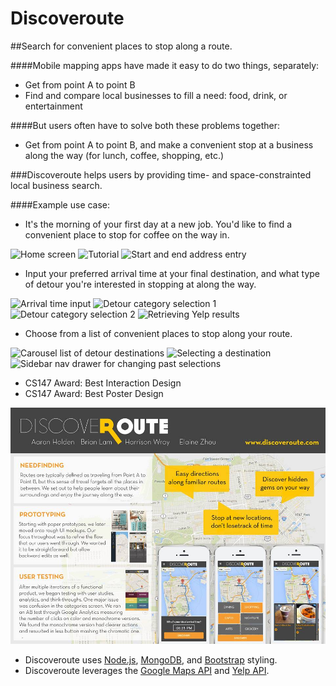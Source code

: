 Discoveroute
============

##Search for convenient places to stop along a route. 

####Mobile mapping apps have made it easy to do two things, separately: 

* Get from point A to point B
* Find and compare local businesses to fill a need: food, drink, or entertainment

####But users often have to solve both these problems together: 

* Get from point A to point B, and make a convenient stop at a business along the way (for lunch, coffee, shopping, etc.) 

###Discoveroute helps users by providing time- and space-constrainted local business search. 

####Example use case: 

* It's the morning of your first day at a new job. You'd like to find a convenient place to stop for coffee on the way in. 

![Home screen](http://i102.photobucket.com/albums/m93/hwray/pic2s_zps15164cb2.png)
![Tutorial](http://i102.photobucket.com/albums/m93/hwray/pic1s_zpsd994f843.png)
![Start and end address entry](http://i102.photobucket.com/albums/m93/hwray/pic4s_zps694710f7.png)

* Input your preferred arrival time at your final destination, and what type of detour you're interested in stopping at along the way. 

![Arrival time input](http://i102.photobucket.com/albums/m93/hwray/pic5s_zpsbae3438f.png)
![Detour category selection 1](http://i102.photobucket.com/albums/m93/hwray/pic6s_zps883c8fbc.png)
![Detour category selection 2](http://i102.photobucket.com/albums/m93/hwray/pic7s_zpsa6c054c6.png)
![Retrieving Yelp results](http://i102.photobucket.com/albums/m93/hwray/pic8_zps48f3bc63.png)

* Choose from a list of convenient places to stop along your route. 

![Carousel list of detour destinations](http://i102.photobucket.com/albums/m93/hwray/pic9s_zps61993822.png)
![Selecting a destination](http://i102.photobucket.com/albums/m93/hwray/pic11s_zps79e7ba0e.png)
![Sidebar nav drawer for changing past selections](http://i102.photobucket.com/albums/m93/hwray/pic17s_zpsde132188.png)

* CS147 Award: Best Interaction Design
* CS147 Award: Best Poster Design

![CS147 Poster](/public/images/final_poster.jpg)

* Discoveroute uses [Node.js](http://nodejs.org/), [MongoDB](http://www.mongodb.org/), and [Bootstrap](http://getbootstrap.com/) styling. 
* Discoveroute leverages the [Google Maps API](https://developers.google.com/maps/) and [Yelp API](http://www.yelp.com/developers). 
